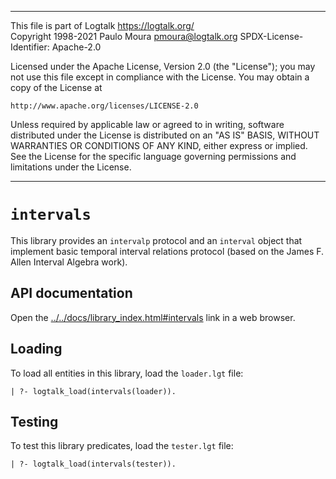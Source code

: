 ________________________________________________________________________

This file is part of Logtalk <https://logtalk.org/>  
Copyright 1998-2021 Paulo Moura <pmoura@logtalk.org>
SPDX-License-Identifier: Apache-2.0

Licensed under the Apache License, Version 2.0 (the "License");
you may not use this file except in compliance with the License.
You may obtain a copy of the License at

    http://www.apache.org/licenses/LICENSE-2.0

Unless required by applicable law or agreed to in writing, software
distributed under the License is distributed on an "AS IS" BASIS,
WITHOUT WARRANTIES OR CONDITIONS OF ANY KIND, either express or implied.
See the License for the specific language governing permissions and
limitations under the License.
________________________________________________________________________


`intervals`
===========

This library provides an `intervalp` protocol and an `interval` object that
implement basic temporal interval relations protocol (based on the James F.
Allen Interval Algebra work).


API documentation
-----------------

Open the [../../docs/library_index.html#intervals](../../docs/library_index.html#intervals)
link in a web browser.


Loading
-------

To load all entities in this library, load the `loader.lgt` file:

	| ?- logtalk_load(intervals(loader)).


Testing
-------

To test this library predicates, load the `tester.lgt` file:

	| ?- logtalk_load(intervals(tester)).
